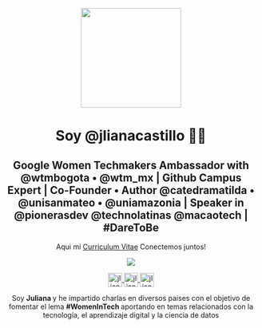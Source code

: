 <p align="center" width="300">
<img align="center" width="200" src="https://user-images.githubusercontent.com/96964513/233892774-7bb6db1e-c1db-4b97-93cf-4863ea0ac327.jpg" />
   <h1 align="center">Soy @jlianacastillo 👩‍💻</h1>
   <h2 align="center">Google Women Techmakers Ambassador with @wtmbogota • @wtm_mx | Github Campus Expert | Co-Founder • Author @catedramatilda • @unisanmateo • @uniamazonia | Speaker in @pionerasdev @technolatinas @macaotech | #DareToBe</h2>
</p>
<p align="center">
Aqui mi <a href="https://drive.google.com/file/d/1IvOEkP0t9tjdoO7XjUiM0O1oZopA526n/view?usp=share_link">Curriculum Vitae</a> Conectemos juntos!
</p>
<p align="center">
  <img align="" src="https://visitor-badge.laobi.icu/badge?page_id=jlianacastillo.jlianacastillo" />
</p>

<p align="center">
  <a href="https://twitter.com/jlianacastillo" target="blank">
    <img align="center" src="https://cdn.jsdelivr.net/npm/simple-icons@3.0.1/icons/twitter.svg" alt="jlianacastillo" height="28px" width="28px" />
  </a>
  <a href="https://www.linkedin.com/in/jlianacastillo/" target="blank">
    <img align="center" src="https://cdn.jsdelivr.net/npm/simple-icons@3.0.1/icons/linkedin.svg" alt="jlianacastillo" height="28px" width="28px" />
  </a>
    <a href="https://www.facebook.com/jliannacastillo" target="blank">
    <img align="center" src="https://cdn.jsdelivr.net/npm/simple-icons@3.0.1/icons/facebook.svg" alt="jlianacastillo" height="28px" width="28px" />
  </a>
</p>
<p align="center">Soy <strong> Juliana </strong> y he impartido charlas en diversos países con el objetivo de fomentar el lema <strong> #WomenInTech </strong> aportando en temas relacionados con la tecnología, el aprendizaje digital y la ciencia de datos <br> </p>


